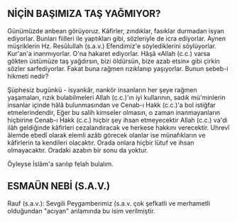## NİÇİN BAŞIMIZA TAŞ YAĞMIYOR?

Günümüzde anbean görüyoruz. Kâfirler, zın­dıklar, fasıklar durmadan isyan ediyorlar. Bunları fiilleri ile yaptıkları gibi, sözleriyle de icra ediyorlar. Aynen müşriklerin Hz. Resûlullah (s.a.v.) Efendimiz'e söylediklerini söylüyorlar. Kur'an'a inanmıyorlar. O'na hakaret ediyorlar. Hâşâ «Allah (c.c.) varsa gökten üstümüze taş yağdırsın, bizi öldürsün, bize azab etsin» gibi çirkin sözler sarfediyorlar. Fakat buna rağmen rızıklanıp yaşıyorlar. Bunun sebeb-i hikmeti nedir?

Şüphesiz bugünkü - isyankâr, nankör insanla­rın her şeye rağmen yaşamaları, rızık bulabilmeleri Allah (c.c.)'ın iyi kullarının, sadık mü'minlerin insanlar içinde hâlâ bulunmasından ve Cenab-ı Hakk (c.c.)'a bol istiğfar etmelerindendir, Eğer bu salih kimseler olmasın, o zaman inan­mayanların hiçbirine Cenab-ı Hakk (c.c.) hiçbir şey ihsan etmeyecektir Allah (c.c.) va'di ilâh geldiğinde kâfirleri cezalandıracak ve herkese hakkını verecektir. Uhrevî âlemde ebedî olarak elemli azâb görecek olanlar ise münafıkların ve kâfirlerin ta kendileri olacaktır. Orada onlara hiçbir lütuf ve ihsan olmayacaktır. Oradaki aza­bın bir sonu da yoktur.

Öyleyse İslâm'a sarılıp felah bulalım.

## ESMAÜN NEBİ (S.A.V.)

Rauf (s.a.v.): Sevgili Peygamberimiz (s.a.v. çok şefkatli ve merhametli olduğundan "acıyan" anlamında bu isim verilmiştir.
